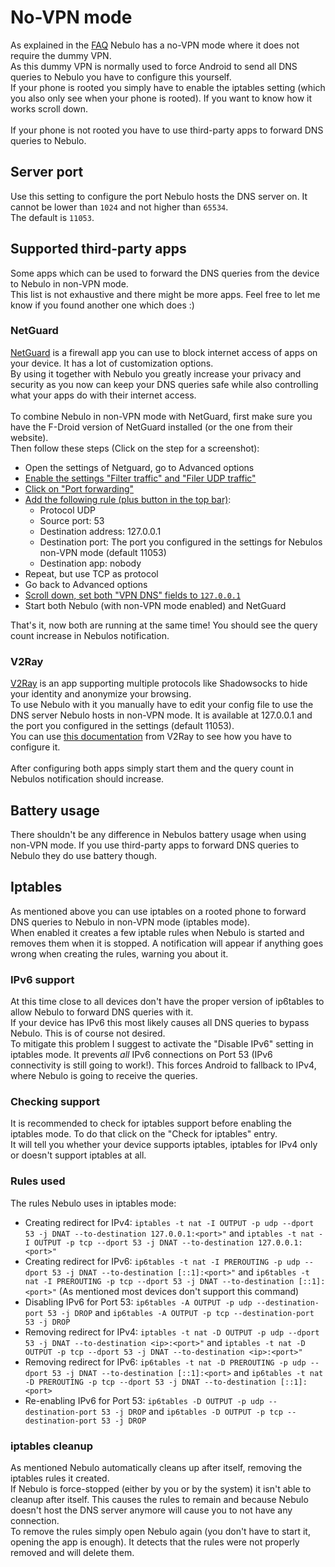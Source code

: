 # No-VPN mode
As explained in the [FAQ](../FAQ.md) Nebulo has a no-VPN mode where it does not require the dummy VPN.<br>
As this dummy VPN is normally used to force Android to send all DNS queries to Nebulo you have to configure this yourself.<br>
If your phone is rooted you simply have to enable the iptables setting (which you also only see when your phone is rooted). If you want to know how it works scroll down.<br><br>
If your phone is not rooted you have to use third-party apps to forward DNS queries to Nebulo.

## Server port
Use this setting to configure the port Nebulo hosts the DNS server on.
It cannot be lower than `1024` and not higher than `65534`.<br>
The default is `11053`.

## Supported third-party apps
Some apps which can be used to forward the DNS queries from the device to Nebulo in non-VPN mode.<br>
This list is not exhaustive and there might be more apps.
Feel free to let me know if you found another one which does :)

### NetGuard
[NetGuard](https://github.com/M66B/NetGuard) is a firewall app you can use to block internet access of apps on your device.
It has a lot of customization options.<br>
By using it together with Nebulo you greatly increase your privacy and security as you now can keep your DNS queries safe while also controlling what your apps do with their internet access.
<br><br>
To combine Nebulo in non-VPN mode with NetGuard, first make sure you have the F-Droid version of NetGuard installed (or the one from their website).<br>
Then follow these steps (Click on the step for a screenshot):
 - Open the settings of Netguard, go to Advanced options
 - [Enable the settings "Filter traffic" and "Filer UDP traffic"](../material/faq/netguard_step2.png)
 - [Click on "Port forwarding"](../material/faq/netguard_step3.png)
 - [Add the following rule (plus button in the top bar)](../material/faq/netguard_step4.png):
    - Protocol UDP
    - Source port: 53
    - Destination address: 127.0.0.1
    - Destination port: The port you configured in the settings for Nebulos non-VPN mode (default 11053)
    - Destination app: nobody
  - Repeat, but use TCP as protocol
  - Go back to Advanced options
  - [Scroll down, set both "VPN DNS" fields to `127.0.0.1`](../material/faq/netguard_step7.png)
  - Start both Nebulo (with non-VPN mode enabled) and NetGuard

That's it, now both are running at the same time! You should see the query count increase in Nebulos notification.


### V2Ray
[V2Ray](https://github.com/hetykai/V2Ray-Android) is an app supporting multiple protocols like Shadowsocks to hide your identity and anonymize your browsing.<br>
To use Nebulo with it you manually have to edit your config file to use the DNS server Nebulo hosts in non-VPN mode.
It is available at 127.0.0.1 and the port you configured in the settings (default 11053).<br>
You can use [this documentation](https://www.v2ray.com/en/configuration/dns.html) from V2Ray to see how you have to configure it.<br><br>
After configuring both apps simply start them and the query count in Nebulos notification should increase.

## Battery usage
There shouldn't be any difference in Nebulos battery usage when using non-VPN mode.
If you use third-party apps to forward DNS queries to Nebulo they do use battery though.

## Iptables
As mentioned above you can use iptables on a rooted phone to forward DNS queries to Nebulo in non-VPN mode (iptables mode).<br>
When enabled it creates a few iptable rules when Nebulo is started and removes them when it is stopped.
A notification will appear if anything goes wrong when creating the rules, warning you about it.<br>
 
### IPv6 support
At this time close to all devices don't have the proper version of ip6tables to allow Nebulo to forward DNS queries with it.<br>
If your device has IPv6 this most likely causes all DNS queries to bypass Nebulo.
This is of course not desired.<br>
To mitigate this problem I suggest to activate the "Disable IPv6" setting in iptables mode.
It prevents _all_ IPv6 connections on Port 53 (IPv6 connectivity is still going to work!).
This forces Android to fallback to IPv4, where Nebulo is going to receive the queries.

### Checking support
It is recommended to check for iptables support before enabling the iptables mode.
To do that click on the "Check for iptables" entry.<br>
It will tell you whether your device supports iptables, iptables for IPv4 only or doesn't support iptables at all.

### Rules used
The rules Nebulo uses in iptables mode:
 - Creating redirect for IPv4: `iptables -t nat -I OUTPUT -p udp --dport 53 -j DNAT --to-destination 127.0.0.1:<port>"` and `iptables -t nat -I OUTPUT -p tcp --dport 53 -j DNAT --to-destination 127.0.0.1:<port>"`
 - Creating redirect for IPv6: `ip6tables -t nat -I PREROUTING -p udp --dport 53 -j DNAT --to-destination [::1]:<port>"` and `ip6tables -t nat -I PREROUTING -p tcp --dport 53 -j DNAT --to-destination [::1]:<port>"` (As mentioned most devices don't support this command)
 - Disabling IPv6 for Port 53: `ip6tables -A OUTPUT -p udp --destination-port 53 -j DROP` and `ip6tables -A OUTPUT -p tcp --destination-port 53 -j DROP`
 - Removing redirect for IPv4: `iptables -t nat -D OUTPUT -p udp --dport 53 -j DNAT --to-destination <ip>:<port>"` and `iptables -t nat -D OUTPUT -p tcp --dport 53 -j DNAT --to-destination <ip>:<port>"`
 - Removing redirect for IPv6: `ip6tables -t nat -D PREROUTING -p udp --dport 53 -j DNAT --to-destination [::1]:<port>` and `ip6tables -t nat -D PREROUTING -p tcp --dport 53 -j DNAT --to-destination [::1]:<port>`
 - Re-enabling IPv6 for Port 53: `ip6tables -D OUTPUT -p udp --destination-port 53 -j DROP` and `ip6tables -D OUTPUT -p tcp --destination-port 53 -j DROP`

### iptables cleanup
As mentioned Nebulo automatically cleans up after itself, removing the iptables rules it created.<br>
If Nebulo is force-stopped (either by you or by the system) it isn't able to cleanup after itself.
This causes the rules to remain and because Nebulo doesn't host the DNS server anymore will cause you to not have any connection.<br>
To remove the rules simply open Nebulo again (you don't have to start it, opening the app is enough).
It detects that the rules were not properly removed and will delete them.